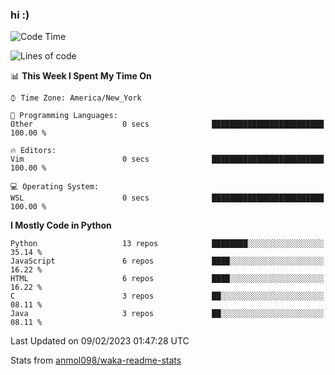 ### hi :)

<!--START_SECTION:waka-->
![Code Time](http://img.shields.io/badge/Code%20Time-952%20hrs%2036%20mins-blue)

![Lines of code](https://img.shields.io/badge/From%20Hello%20World%20I%27ve%20Written-601%20Thousand%20lines%20of%20code-blue)

📊 **This Week I Spent My Time On** 

```text
⌚︎ Time Zone: America/New_York

💬 Programming Languages: 
Other                    0 secs              █████████████████████████   100.00 % 

🔥 Editors: 
Vim                      0 secs              █████████████████████████   100.00 % 

💻 Operating System: 
WSL                      0 secs              █████████████████████████   100.00 % 

```

**I Mostly Code in Python** 

```text
Python                   13 repos            ████████░░░░░░░░░░░░░░░░░   35.14 % 
JavaScript               6 repos             ████░░░░░░░░░░░░░░░░░░░░░   16.22 % 
HTML                     6 repos             ████░░░░░░░░░░░░░░░░░░░░░   16.22 % 
C                        3 repos             ██░░░░░░░░░░░░░░░░░░░░░░░   08.11 % 
Java                     3 repos             ██░░░░░░░░░░░░░░░░░░░░░░░   08.11 % 

```



 Last Updated on 09/02/2023 01:47:28 UTC
<!--END_SECTION:waka-->

Stats from [anmol098/waka-readme-stats](https://github.com/anmol098/waka-readme-stats)